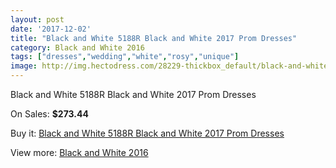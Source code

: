 ```yaml
---
layout: post
date: '2017-12-02'
title: "Black and White 5188R Black and White 2017 Prom Dresses"
category: Black and White 2016
tags: ["dresses","wedding","white","rosy","unique"]
image: http://img.hectodress.com/28229-thickbox_default/black-and-white-5188r-black-and-white-2012-prom-dresses.jpg
---
```

Black and White 5188R Black and White 2017 Prom Dresses

On Sales: **$273.44**
<a href="https://www.hectodress.com/black-and-white-2013/13173-black-and-white-5188r-black-and-white-2012-prom-dresses.html"><amp-img layout="responsive" width="600" height="600" src="//img.hectodress.com/28229-thickbox_default/black-and-white-5188r-black-and-white-2012-prom-dresses.jpg" alt="Black and White 5188R Black and White 2017 Prom Dresses 0" /></a>

Buy it: [Black and White 5188R Black and White 2017 Prom Dresses](https://www.hectodress.com/black-and-white-2013/13173-black-and-white-5188r-black-and-white-2012-prom-dresses.html "Black and White 5188R Black and White 2017 Prom Dresses")

View more: [Black and White 2016](https://www.hectodress.com/206-black-and-white-2013 "Black and White 2016")